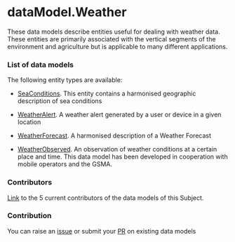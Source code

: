 # dataModel.Weather
These data models describe entities useful for dealing with weather data. These entities are primarily associated with the vertical segments of the environment and agriculture but is applicable to many different applications.

### List of data models

The following entity types are available:
- [SeaConditions](https://github.com/smart-data-models/dataModel.Weather/blob/master/SeaConditions/README.md). This entity contains a harmonised geographic description of sea conditions

- [WeatherAlert](https://github.com/smart-data-models/dataModel.Weather/blob/master/WeatherAlert/README.md). A weather alert generated by a user or device in a given location

- [WeatherForecast](https://github.com/smart-data-models/dataModel.Weather/blob/master/WeatherForecast/README.md). A harmonised description of a Weather Forecast

- [WeatherObserved](https://github.com/smart-data-models/dataModel.Weather/blob/master/WeatherObserved/README.md). An observation of weather conditions at a certain place and time. This data model has been developed in cooperation with mobile operators and the GSMA.



### Contributors
[Link](https://github.com/smart-data-models/dataModel.Weather/blob/master/CONTRIBUTORS.yaml) to the 5 current contributors of the data models of this Subject.


### Contribution
You can raise an [issue](https://github.com/smart-data-models/dataModel.Weather/issues) or submit your [PR](https://github.com/smart-data-models/dataModel.Weather/pulls) on existing data models


